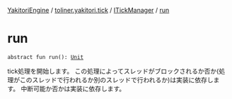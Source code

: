 [YakitoriEngine](../../index.md) / [toliner.yakitori.tick](../index.md) / [ITickManager](index.md) / [run](./run.md)

# run

`abstract fun run(): `[`Unit`](https://kotlinlang.org/api/latest/jvm/stdlib/kotlin/-unit/index.html)

tick処理を開始します。
この処理によってスレッドがブロックされるか否か(処理がこのスレッドで行われるか別のスレッドで行われるか)は実装に依存します。
中断可能か否かは実装に依存します。

